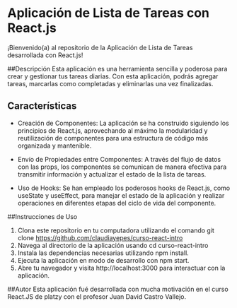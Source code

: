 # Aplicación de Lista de Tareas con React.js
¡Bienvenido(a) al repositorio de la Aplicación de Lista de Tareas desarrollada con React.js!

##Descripción
Esta aplicación es una herramienta sencilla y poderosa para crear y gestionar tus tareas diarias. 
Con esta aplicación, podrás agregar tareas, marcarlas como completadas y eliminarlas una vez finalizadas. 

## Características

* Creación de Componentes: La aplicación se ha construido siguiendo los principios de React.js,
aprovechando al máximo la modularidad y reutilización de componentes para una estructura de código más organizada y mantenible.

* Envío de Propiedades entre Componentes: A través del flujo de datos con las props, los componentes se comunican de manera efectiva
  para transmitir información y actualizar el estado de la lista de tareas.

* Uso de Hooks: Se han empleado los poderosos hooks de React.js, como useState y useEffect, para manejar el estado de la aplicación y
  realizar operaciones en diferentes etapas del ciclo de vida del componente.

##Instrucciones de Uso

1. Clona este repositorio en tu computadora utilizando el comando git clone https://github.com/claudiayepes/curso-react-intro
2. Navega al directorio de la aplicación usando cd curso-react-intro
3. Instala las dependencias necesarias utilizando npm install.
4. Ejecuta la aplicación en modo de desarrollo con npm start.
5. Abre tu navegador y visita http://localhost:3000 para interactuar con la aplicación.

##Autor
Esta aplicación fué desarrollada con mucha motivación en el curso React.JS de platzy con el profesor Juan David Castro Vallejo.
